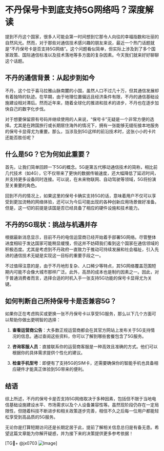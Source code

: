 # 不丹保号卡到底支持5G网络吗？深度解读

提到不丹这个国家，很多人可能会第一时间想到它那令人向往的幸福指数和壮丽的自然风光。然而，对于那些对通信技术感兴趣的朋友来说，最近一个热门话题就是“不丹保号卡是否支持5G网络”。这个问题看似简单，但实际上涉及到了多个国家政策、国际通信标准以及技术落地等多方面的复杂因素。今天我们就来好好聊聊这个话题。

## 不丹的通信背景：从起步到如今

不丹，这个位于喜马拉雅山脉南麓的小国，虽然人口不过几十万，但其通信发展却有着独特的轨迹。在早期，由于地理位置偏远且经济条件有限，不丹的通信基础设施建设相对滞后。然而近年来，随着全球化的推进和技术的进步，不丹也在逐步加快自己的数字化步伐。

对于想要保留原有号码并继续使用的人来说，“保号卡”无疑是一个非常方便的选择。尤其是在跨国旅行或长期居住海外的情况下，拥有一张能够无缝衔接本地服务的保号卡显得尤为重要。那么，当涉及到5G这样的前沿技术时，这张小小的卡片还能否胜任呢？

## 什么是5G？它为何如此重要？

首先，让我们简单回顾一下5G的概念。5G是第五代移动通信技术的简称，相比前几代技术（如4G），它不仅带来了更快的数据传输速度，还大幅降低了延迟时间，并支持更多设备同时连接。可以说，在未来物联网、自动驾驶等领域，5G将扮演至关重要的角色。

回到不丹的情况上，如果这里的保号卡确实支持5G的话，意味着用户不仅可以享受到更加流畅的网络体验，还可以为今后可能出现的各种创新应用场景做好准备。但是，这一切的前提是该国是否已经具备了相应的硬件设施和技术能力。

## 不丹的5G现状：挑战与机遇并存

根据最新消息显示，目前不丹的电信运营商已经开始着手部署5G网络。尽管整体进度相较于发达国家可能稍显缓慢，但这并不妨碍我们看到这个国家在通信领域的积极态度。尤其是考虑到不丹政府一直致力于推动可持续发展和社会福祉，引入先进的通信技术无疑是实现这一目标的重要手段之一。

不过值得注意的是，由于不丹地形复杂、人口稀少等特点，其5G网络覆盖范围短期内可能不会像大城市那样广泛。此外，高昂的成本也是制约因素之一。因此，对于普通消费者而言，选择合适的时机入手一张支持5G功能的保号卡显得尤为关键。

## 如何判断自己所持保号卡是否兼容5G？

如果你正在考虑购买或更换一张不丹保号卡以享受5G服务，那么以下几个方面可以帮助你做出更明智的选择：

1. **查看运营商公告**：大多数正规运营商都会在其官方网站上发布关于5G支持情况的信息。通过查阅这些资料，你可以了解到哪些套餐包含了5G服务。
   
2. **咨询客服人员**：直接联系你的运营商客服是一种高效且准确的方式。他们可以根据你的具体需求提供个性化的建议。

3. **检查手机型号**：即便有了支持5G的SIM卡，还需要确保你的智能手机也具备相应硬件才能真正体验到5G带来的便利。

## 结语

综上所述，不丹的保号卡是否支持5G网络取决于多种因素，包括但不限于当地电信基础设施建设水平、市场需求以及个人设备兼容性等。虽然现阶段仍存在一定局限性，但随着科技不断进步和相关政策逐步完善，相信不久之后每一位用户都能轻松享受到高品质的5G服务。

无论你是打算短期访问还是长期定居于此，提前了解相关信息总归是有备无患。希望这篇文章能为你解开疑惑，并为接下来的决策提供更多参考依据！

[TG💪+ @jx0703 ![Image](https://github.com/user-attachments/assets/dbca1d08-cadb-493c-b0ec-ad6f7a83f270)]